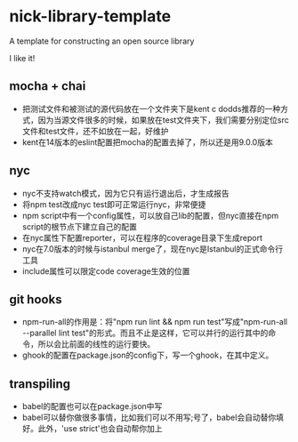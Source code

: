 # nick-library-template

A template for constructing an open source library

I like it!

## mocha + chai
- 把测试文件和被测试的源代码放在一个文件夹下是kent c dodds推荐的一种方式，因为当源文件很多的时候，如果放在test文件夹下，我们需要分别定位src文件和test文件，还不如放在一起，好维护
- kent在14版本的eslint配置把mocha的配置去掉了，所以还是用9.0.0版本

## nyc

- nyc不支持watch模式，因为它只有运行退出后，才生成报告
- 将npm test改成nyc test即可正常运行nyc，非常便捷
- npm script中有一个config属性，可以放自己lib的配置，但nyc直接在npm script的根节点下建立自己的配置
- 在nyc属性下配置reporter，可以在程序的coverage目录下生成report
- nyc在7.0版本的时候与istanbul merge了，现在nyc是Istanbul的正式命令行工具
- include属性可以限定code coverage生效的位置

## git hooks

- npm-run-all的作用是：将"npm run lint && npm run test"写成"npm-run-all --parallel lint test"的形式。而且不止是这样，它可以并行的运行其中的命令，所以会比前面的线性的运行要快。
- ghook的配置在package.json的config下，写一个ghook，在其中定义。

## transpiling

- babel的配置也可以在package.json中写
- babel可以替你做很多事情，比如我们可以不用写;号了，babel会自动替你填好。此外，'use strict'也会自动帮你加上
